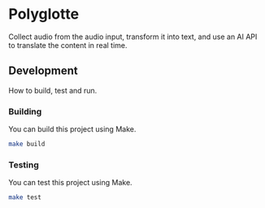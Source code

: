 # Polyglotte
Collect audio from the audio input, transform it into text, and use an AI API to translate the content in real time.

## Development
How to build, test and run.

### Building
You can build this project using Make.

```sh
make build
```

### Testing
You can test this project using Make.

```sh
make test
```
